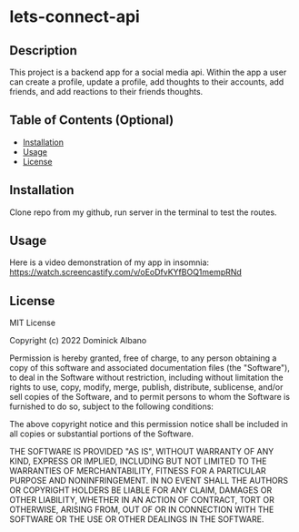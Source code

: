 # lets-connect-api

## Description

This project is a backend app for a social media api.  Within the app a user can create a profile, update a profile, add thoughts to their accounts, add friends, and add reactions to their friends thoughts.

## Table of Contents (Optional)


- [Installation](#installation)
- [Usage](#usage)
- [License](#license)

## Installation

Clone repo from my github, run server in the terminal to test the routes.

## Usage

Here is a video demonstration of my app in insomnia:
https://watch.screencastify.com/v/oEoDfvKYfBOQ1mempRNd


## License

MIT License

Copyright (c) 2022 Dominick Albano

Permission is hereby granted, free of charge, to any person obtaining a copy
of this software and associated documentation files (the "Software"), to deal
in the Software without restriction, including without limitation the rights
to use, copy, modify, merge, publish, distribute, sublicense, and/or sell
copies of the Software, and to permit persons to whom the Software is
furnished to do so, subject to the following conditions:

The above copyright notice and this permission notice shall be included in all
copies or substantial portions of the Software.

THE SOFTWARE IS PROVIDED "AS IS", WITHOUT WARRANTY OF ANY KIND, EXPRESS OR
IMPLIED, INCLUDING BUT NOT LIMITED TO THE WARRANTIES OF MERCHANTABILITY,
FITNESS FOR A PARTICULAR PURPOSE AND NONINFRINGEMENT. IN NO EVENT SHALL THE
AUTHORS OR COPYRIGHT HOLDERS BE LIABLE FOR ANY CLAIM, DAMAGES OR OTHER
LIABILITY, WHETHER IN AN ACTION OF CONTRACT, TORT OR OTHERWISE, ARISING FROM,
OUT OF OR IN CONNECTION WITH THE SOFTWARE OR THE USE OR OTHER DEALINGS IN THE
SOFTWARE.
